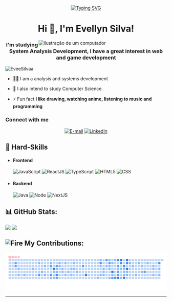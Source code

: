 <div align="center" style= padding: 20px;>

[![Typing SVG](https://readme-typing-svg.herokuapp.com/?color=bb9af7&center=true&vCenter=true&lines=Hello+World!;Keep+it+simple.;Stay+curious!;Learn+everyday.;Code+with+passion.;Dream+big.+Start+small.;Make+it+happen.;Stay+positive!;Coding+is+life.;Embrace+the+bugs.;Think.+Code.+Repeat.;Crafting+digital+worlds.;Debugging+is+learning.;Coding+dreamer.;Pixel+by+pixel,+line+by+line.;Hack+the+planet!;Innovate+and+iterate.;Logic+is+the+language.;Unlocking+potential+through+code.;Bytes+of+brilliance.;Art+of+algorithms.;Create,+code,+conquer!;Coding+is+poetry+in+motion.;Ctrl+C,+Ctrl+V,+Ctrl+Success!;From+ideas+to+implementation.;Endless+possibilities+in+code.;Coding+unlocks+doors+to+imagination.;Dream+it,+code+it,+build+it.;Crafting+the+digital+future.;Coding+is+my+superpower.;In+the+realm+of+bits+and+bytes.;Algorithm+architect.;Unleashing+creativity+through+code.;Binary+thoughts,+limitless+visions.;Code+is+my+canvas.;Creating+tomorrow+today.;Passionate+about+programming.;Breaking+the+code+barriers.;Crafting+digital+masterpieces.;In+code,+we+trust.;Finding+beauty+in+logic.;])](https://git.io/typing-svg)
</div>

<h1 align="center">Hi 👋, I'm Evellyn Silva!</h1>
<img src="https://raw.githubusercontent.com/MicaelliMedeiros/micaellimedeiros/master/image/computer-illustration.png" alt="ilustração de um computador" min-width="400px" max-width="400px" width="400px" align="right">
<h3 align="center">I'm studying System Analysis Development, I have a great interest in web and game development</h3> 
<p align="left"> <img src="https://komarev.com/ghpvc/?username=EveeSilvaa&label=Profile%20views&color=0e75b6&style=flat" alt="EveeSilvaa" /> </p>



- 👩‍💻 I am a analysis and systems development

- 💬  I also intend to study Computer Science

- ⚡ Fun fact **I like drawing, watching anime, listening to music and programming**

<h3 align="left">Connect with me</h3>
<div align="center"> 
  
[![E-mail](https://img.shields.io/badge/Gmail-D14836?style=for-the-badge&logo=gmail&logoColor=white)](mailto:evesilva.contato@gmail.com)
[![LinkedIn](https://img.shields.io/badge/LinkedIn-0077B5?style=for-the-badge&logo=linkedin&logoColor=white)](https://www.linkedin.com/in/maria-evellyn-silva-738631226/)
</div>

  ## :mega: Hard-Skills
    
<div align="left">

- #### Frontend
  ![JavaScript](https://img.shields.io/badge/-JavaScript-333333?style=flat&logo=javascript)
  ![ReactJS](https://img.shields.io/badge/-React-333333?style=flat&logo=react)
  ![TypeScript](https://img.shields.io/badge/-TypeScript-333333?style=flat&logo=typescript)
  ![HTML5](https://img.shields.io/badge/-HTML5-333333?style=flat&logo=HTML5)
  ![CSS](https://img.shields.io/badge/-CSS-333333?style=flat&logo=CSS3&logoColor=1572B6)
  
  
- #### Backend
  ![Java](https://img.shields.io/badge/-Java-333333?style=flat&logo=java)
  ![Node](https://img.shields.io/badge/-NodeJS-333333?style=flat&logo=node)
  ![NextJS](https://img.shields.io/badge/-NextJS-333333?style=flat&logo=nextjs)

  
<!-- Status -->
## 📊 GitHub Stats: 
<p>
<img height=200 align="center" src="https://my-stats-43gk.vercel.app/api?username=EveeSilvaa&show_icons=true&theme=tokyonight&hide=contribs,issues&show=discussions_answered&rank_icon=github&include_all_commits=true&card_width=150" />
<img height=200 align="center" src="https://my-stats-43gk.vercel.app/api/top-langs/?username=EveeSilvaa&hide=html,scss,css&langs_count=8&layout=compact&theme=tokyonight&card_width=150" />


</p>

<!-- Snake -->
## <img src="https://raw.githubusercontent.com/Tarikul-Islam-Anik/Animated-Fluent-Emojis/master/Emojis/Travel%20and%20places/Fire.png" alt="Fire" width="25" height="25" /> My Contributions:
<img alt="snake eating my contributions" src="https://raw.githubusercontent.com/EveeSilvaa/EveeSilvaa/output/github-contribution-grid-snake.gif" />

---







